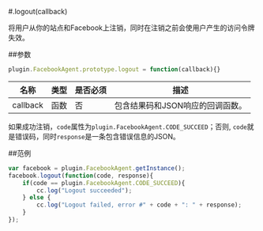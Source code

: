 #.logout(callback)

将用户从你的站点和Facebook上注销，同时在注销之前会使用户产生的访问令牌失效。

##参数

```javascript
plugin.FacebookAgent.prototype.logout = function(callback){}
```

|名称|类型|是否必须|描述|
|----|----|--------|-----------|
|callback|函数|否|包含结果码和JSON响应的回调函数。|

如果成功注销，`code`属性为`plugin.FacebookAgent.CODE_SUCCEED`；否则, `code`就是错误码，同时`response`是一条包含错误信息的JSON。

##范例

```javascript
var facebook = plugin.FacebookAgent.getInstance();
facebook.logout(function(code, response){
    if(code == plugin.FacebookAgent.CODE_SUCCEED){
        cc.log("Logout succeeded");
    } else {
        cc.log("Logout failed, error #" + code + ": " + response);
    }
});
```
